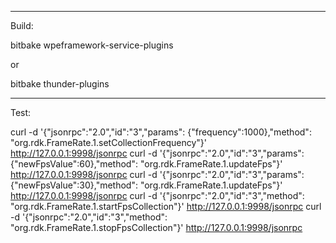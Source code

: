 -----------------
Build:

bitbake wpeframework-service-plugins

or

bitbake thunder-plugins

-----------------
Test:

curl -d '{"jsonrpc":"2.0","id":"3","params": {"frequency":1000},"method": "org.rdk.FrameRate.1.setCollectionFrequency"}' http://127.0.0.1:9998/jsonrpc
curl -d '{"jsonrpc":"2.0","id":"3","params": {"newFpsValue":60},"method": "org.rdk.FrameRate.1.updateFps"}' http://127.0.0.1:9998/jsonrpc
curl -d '{"jsonrpc":"2.0","id":"3","params": {"newFpsValue":30},"method": "org.rdk.FrameRate.1.updateFps"}' http://127.0.0.1:9998/jsonrpc
curl -d '{"jsonrpc":"2.0","id":"3","method": "org.rdk.FrameRate.1.startFpsCollection"}' http://127.0.0.1:9998/jsonrpc
curl -d '{"jsonrpc":"2.0","id":"3","method": "org.rdk.FrameRate.1.stopFpsCollection"}' http://127.0.0.1:9998/jsonrpc
